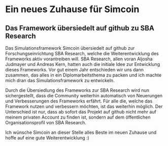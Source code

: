 # Ein neues Zuhause für Simcoin
## Das Framework übersiedelt auf github zu SBA Research

Das Simulationsframework Simcoin übersiedelt auf github zur Forschungseinrichtung SBA Research, welche die Weiterentwicklung des Frameworks aktiv vorantreiben will. SBA Research, allen voran Aljosha Judmayer und Andreas Kern, hatten auch die initiale Idee zur Entwicklung dieses Frameworks. Vor gut einem Jahr entschieden wir uns dann zusammen, das alles in ein Diplomarbeitsthema zu packen und ich machte mich dran das Simulationsframework zu entwickeln.

Durch die Übersiedlung des Frameworks zur SBA Research wird nun sichergestellt, dass die Community weiterhin automatisch von Neuerungen und Verbesserungen des Frameworks erfährt. Für alle die, welche das Framework nutzen und verbessern möchten, ist das weiterhin möglich. Der Unterschied ist nur, dass ab sofort das Projekt auf github nicht mehr auf meinem privaten Account zu finden ist, sondern auf dem öffentlichen Organisationsprofil von SBA Research.

Ich wünsche Simcoin an dieser Stelle alles Beste im neuen Zuhause und hoffe auf eine gute Weiterentwicklung :)